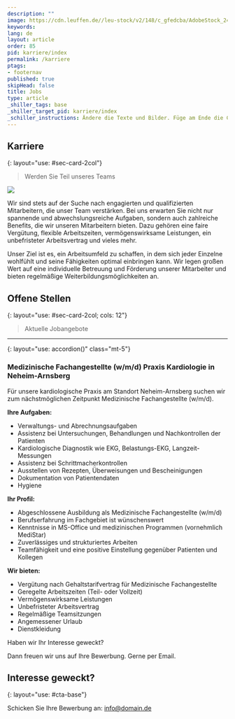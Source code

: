 ```yaml
---
description: ""
image: https://cdn.leuffen.de//leu-stock/v2/148/c_gfedcba/AdobeStock_249086908.webp
keywords: 
lang: de
layout: article
order: 85
pid: karriere/index
permalink: /karriere
ptags:
- footernav
published: true
skipHead: false
title: Jobs
type: article
_shiller_tags: base
_shiller_target_pid: karriere/index
_schiller_instructions: Ändere die Texte und Bilder. Füge am Ende die CTA ein. Füge für jeden Job ein neues H3 Accordion-Element ein.
---
```

## Karriere
{: layout="use: #sec-card-2col"}

> Werden Sie Teil unseres Teams

![](https://cdn.leuffen.de//leu-stock/v2/147/c_gfedcba/AdobeStock_131548362.webp)

Wir sind stets auf der Suche nach engagierten und qualifizierten Mitarbeitern, die unser Team verstärken. Bei uns erwarten Sie nicht nur spannende und abwechslungsreiche Aufgaben, sondern auch zahlreiche Benefits, die wir unseren Mitarbeitern bieten. Dazu gehören eine faire Vergütung, flexible Arbeitszeiten, vermögenswirksame Leistungen, ein unbefristeter Arbeitsvertrag und vieles mehr. 

Unser Ziel ist es, ein Arbeitsumfeld zu schaffen, in dem sich jeder Einzelne wohlfühlt und seine Fähigkeiten optimal einbringen kann. Wir legen großen Wert auf eine individuelle Betreuung und Förderung unserer Mitarbeiter und bieten regelmäßige Weiterbildungsmöglichkeiten an.

## Offene Stellen
{: layout="use: #sec-card-2col; cols: 12"}

> Aktuelle Jobangebote


---
{: layout="use: accordion()" class="mt-5"}

### Medizinische Fachangestellte (w/m/d) Praxis Kardiologie in Neheim-Arnsberg

Für unsere kardiologische Praxis am Standort Neheim-Arnsberg suchen wir zum nächstmöglichen Zeitpunkt Medizinische Fachangestellte (w/m/d).

**Ihre Aufgaben:**

- Verwaltungs- und Abrechnungsaufgaben
- Assistenz bei Untersuchungen, Behandlungen und Nachkontrollen der Patienten
- Kardiologische Diagnostik wie EKG, Belastungs-EKG, Langzeit-Messungen
- Assistenz bei Schrittmacherkontrollen
- Ausstellen von Rezepten, Überweisungen und Bescheinigungen
- Dokumentation von Patientendaten
- Hygiene

**Ihr Profil:**

- Abgeschlossene Ausbildung als Medizinische Fachangestellte (w/m/d)
- Berufserfahrung im Fachgebiet ist wünschenswert
- Kenntnisse in MS-Office und medizinischen Programmen (vornehmlich MediStar)
- Zuverlässiges und strukturiertes Arbeiten
- Teamfähigkeit und eine positive Einstellung gegenüber Patienten und Kollegen

**Wir bieten:**

- Vergütung nach Gehaltstarifvertrag für Medizinische Fachangestellte
- Geregelte Arbeitszeiten (Teil- oder Vollzeit)
- Vermögenswirksame Leistungen
- Unbefristeter Arbeitsvertrag
- Regelmäßige Teamsitzungen
- Angemessener Urlaub
- Dienstkleidung

Haben wir Ihr Interesse geweckt?

Dann freuen wir uns auf Ihre Bewerbung. Gerne per Email.

<!-- @todo: Nachfolgend Call to Action: Immer Einfügen und Links/Text anpassen -->

## Interesse geweckt?
{: layout="use: #cta-base"}

Schicken Sie Ihre Bewerbung an: info@domain.de

